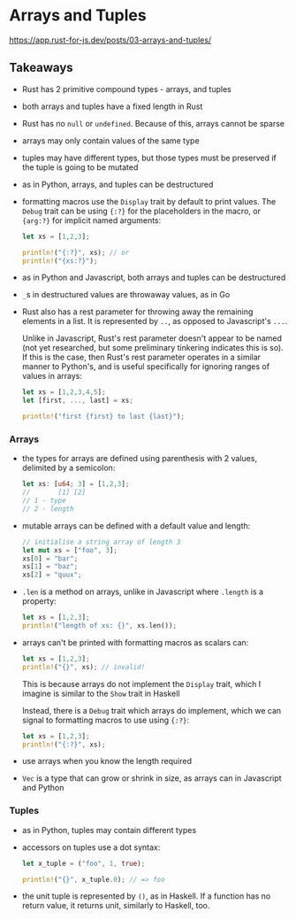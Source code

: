 # Arrays and Tuples

https://app.rust-for-js.dev/posts/03-arrays-and-tuples/

## Takeaways

- Rust has 2 primitive compound types - arrays, and tuples
- both arrays and tuples have a fixed length in Rust
- Rust has no `null` or `undefined`. Because of this, arrays cannot be sparse
- arrays may only contain values of the same type
- tuples may have different types, but those types must be preserved if the
  tuple is going to be mutated
- as in Python, arrays, and tuples can be destructured
- formatting macros use the `Display` trait by default to print values. The
  `Debug` trait can be using `{:?}` for the placeholders in the macro, or
  `{arg:?}` for implicit named arguments:

  ```rust
  let xs = [1,2,3];

  println!("{:?}", xs); // or
  println!("{xs:?}");
  ```

- as in Python and Javascript, both arrays and tuples can be destructured
- `_`s in destructured values are throwaway values, as in Go
- Rust also has a rest parameter for throwing away the remaining elements in
  a list. It is represented by `..`, as opposed to Javascript's `...`.

  Unlike in Javascript, Rust's rest parameter doesn't appear to be named (not
  yet researched, but some preliminary tinkering indicates this is so). If this
  is the case, then Rust's rest parameter operates in a similar manner to
  Python's, and is useful specifically for ignoring ranges of values in arrays:

  ```rust
  let xs = [1,2,3,4,5];
  let [first, ..., last] = xs;

  println!("first {first} to last {last}");
  ```

### Arrays

- the types for arrays are defined using parenthesis with 2 values, delimited by
  a semicolon:
  ```rust
  let xs: [u64; 3] = [1,2,3];
  //       [1] [2]
  // 1 - type
  // 2 - length
  ```
- mutable arrays can be defined with a default value and length:
  ```rust
  // initialise a string array of length 3
  let mut xs = ["foo", 3];
  xs[0] = "bar";
  xs[1] = "baz";
  xs[2] = "quux";
  ```
- `.len` is a method on arrays, unlike in Javascript where `.length` is a
  property:
  ```rust
  let xs = [1,2,3];
  println!("length of xs: {}", xs.len());
  ```
- arrays can't be printed with formatting macros as scalars can:

  ```rust
  let xs = [1,2,3];
  println!("{}", xs); // invalid!
  ```

  This is because arrays do not implement the `Display` trait, which I imagine
  is similar to the `Show` trait in Haskell

  Instead, there is a `Debug` trait which arrays do implement, which we can
  signal to formatting macros to use using `{:?}`:

  ```rust
  let xs = [1,2,3];
  println!("{:?}", xs);
  ```

- use arrays when you know the length required
- `Vec` is a type that can grow or shrink in size, as arrays can in Javascript
  and Python

### Tuples

- as in Python, tuples may contain different types
- accessors on tuples use a dot syntax:

  ```rust
  let x_tuple = ("foo", 1, true);

  println!("{}", x_tuple.0); // => foo
  ```

- the unit tuple is represented by `()`, as in Haskell. If a function has no
  return value, it returns unit, similarly to Haskell, too.
